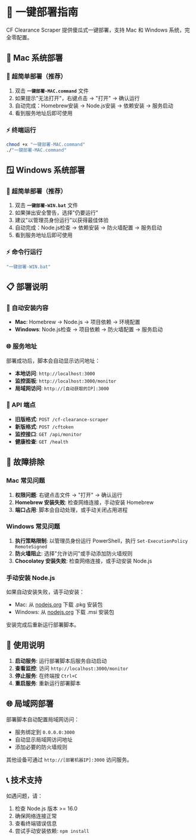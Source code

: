 # 🚀 一键部署指南

CF Clearance Scraper 提供傻瓜式一键部署，支持 Mac 和 Windows 系统，完全零配置。

## 🍎 Mac 系统部署

### 🎯 超简单部署（推荐）
1. 双击 **`一键部署-MAC.command`** 文件
2. 如果提示"无法打开"，右键点击 → "打开" → 确认运行
3. 自动完成：Homebrew安装 → Node.js安装 → 依赖安装 → 服务启动
4. 看到服务地址后即可使用

### ⚡ 终端运行
```bash
chmod +x "一键部署-MAC.command"
./"一键部署-MAC.command"
```

## 🪟 Windows 系统部署

### 🎯 超简单部署（推荐）
1. 双击 **`一键部署-WIN.bat`** 文件
2. 如果弹出安全警告，选择"仍要运行"
3. 建议"以管理员身份运行"以获得最佳体验
4. 自动完成：Node.js检查 → 依赖安装 → 防火墙配置 → 服务启动
5. 看到服务地址后即可使用

### ⚡ 命令行运行
```cmd
"一键部署-WIN.bat"
```

## 📋 部署说明

### 🔧 自动安装内容
- **Mac**: Homebrew → Node.js → 项目依赖 → 环境配置
- **Windows**: Node.js检查 → 项目依赖 → 防火墙配置 → 服务启动

### 🌐 服务地址
部署成功后，脚本会自动显示访问地址：
- **本地访问**: `http://localhost:3000`
- **监控面板**: `http://localhost:3000/monitor` 
- **局域网访问**: `http://[自动获取的IP]:3000`

### 🔗 API 端点
- **旧版格式**: `POST /cf-clearance-scraper`
- **新版格式**: `POST /cftoken`
- **监控接口**: `GET /api/monitor`
- **健康检查**: `GET /health`

## 🔧 故障排除

### Mac 常见问题
1. **权限问题**: 右键点击文件 → "打开" → 确认运行
2. **Homebrew 安装失败**: 检查网络连接，手动安装 Homebrew
3. **端口占用**: 脚本会自动处理，或手动关闭占用进程

### Windows 常见问题
1. **执行策略限制**: 以管理员身份运行 PowerShell，执行 `Set-ExecutionPolicy RemoteSigned`
2. **防火墙阻止**: 选择"允许访问"或手动添加防火墙规则
3. **Chocolatey 安装失败**: 检查网络连接，或手动安装 Node.js

### 手动安装 Node.js
如果自动安装失败，请手动安装：
- Mac: 从 [nodejs.org](https://nodejs.org) 下载 .pkg 安装包
- Windows: 从 [nodejs.org](https://nodejs.org) 下载 .msi 安装包

安装完成后重新运行部署脚本。

## 🚀 使用说明

1. **启动服务**: 运行部署脚本后服务自动启动
2. **查看监控**: 访问 `http://localhost:3000/monitor`
3. **停止服务**: 在终端按 `Ctrl+C`
4. **重启服务**: 重新运行部署脚本

## 🌐 局域网部署

部署脚本自动配置局域网访问：
- 服务绑定到 `0.0.0.0:3000`
- 自动显示局域网访问地址
- 添加必要的防火墙规则

其他设备可通过 `http://[部署机器IP]:3000` 访问服务。

## 📞 技术支持

如遇问题，请：
1. 检查 Node.js 版本 >= 16.0
2. 确保网络连接正常
3. 查看终端错误信息
4. 尝试手动安装依赖: `npm install`